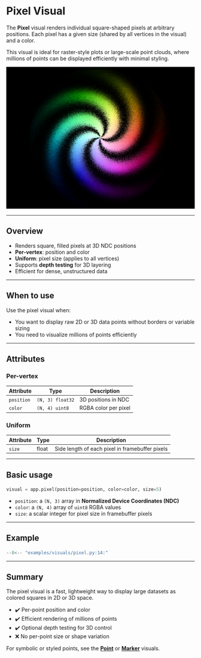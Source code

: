 # Pixel Visual

The **Pixel** visual renders individual square-shaped pixels at arbitrary positions. Each pixel has a given size (shared by all vertices in the visual) and a color.

This visual is ideal for raster-style plots or large-scale point clouds, where millions of points can be displayed efficiently with minimal styling.

![Pixel visual](https://raw.githubusercontent.com/datoviz/data/main/gallery/visuals/pixel.png)

---

## Overview

- Renders square, filled pixels at 3D NDC positions
- **Per-vertex**: position and color
- **Uniform**: pixel size (applies to all vertices)
- Supports **depth testing** for 3D layering
- Efficient for dense, unstructured data

---

## When to use

Use the pixel visual when:

- You want to display raw 2D or 3D data points without borders or variable sizing
- You need to visualize millions of points efficiently

---

## Attributes

### Per-vertex

| Attribute  | Type             | Description                     |
|------------|------------------|---------------------------------|
| `position` | `(N, 3) float32` | 3D positions in NDC             |
| `color`    | `(N, 4) uint8`   | RGBA color per pixel            |

### Uniform

| Attribute | Type  | Description                                 |
|-----------|-------|---------------------------------------------|
| `size`    | float | Side length of each pixel in framebuffer pixels |

---

## Basic usage

```python
visual = app.pixel(position=position, color=color, size=5)
```

* `position`: a `(N, 3)` array in **Normalized Device Coordinates (NDC)**
* `color`: a `(N, 4)` array of `uint8` RGBA values
* `size`: a scalar integer for pixel size in framebuffer pixels

---

## Example

```python
--8<-- "examples/visuals/pixel.py:14:"
```

---

## Summary

The pixel visual is a fast, lightweight way to display large datasets as colored squares in 2D or 3D space.

* ✔️ Per-point position and color
* ✔️ Efficient rendering of millions of points
* ✔️ Optional depth testing for 3D control
* ❌ No per-point size or shape variation

For symbolic or styled points, see the [**Point**](point.md) or [**Marker**](marker.md) visuals.
